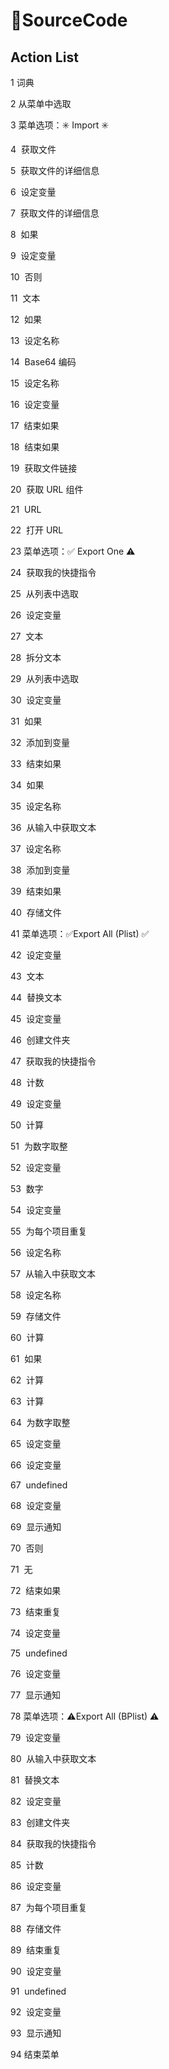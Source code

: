 # 🔄SourceCode

## Action List

1 ‭词典

2 ‭从菜单中选取‭

3 ‭菜单选项：✳️ Import ✳️‭‭

4 ‭	获取文件‭‭‭

5 ‭	获取文件的详细信息‭‭‭‭

6 ‭	设定变量‭‭‭‭‭

7 ‭	获取文件的详细信息‭‭‭‭‭‭

8 ‭	如果‭‭‭‭‭‭‭

9 ‭		设定变量‭‭‭‭‭‭‭‭

10 ‭	否则‭‭‭‭‭‭‭‭‭

11 ‭		文本‭‭‭‭‭‭‭‭‭‭

12 ‭		如果‭‭‭‭‭‭‭‭‭‭‭

13 ‭			设定名称‭‭‭‭‭‭‭‭‭‭‭‭

14 ‭			Base64 编码‭‭‭‭‭‭‭‭‭‭‭‭‭

15 ‭			设定名称‭‭‭‭‭‭‭‭‭‭‭‭‭‭

16 ‭			设定变量‭‭‭‭‭‭‭‭‭‭‭‭‭‭‭

17 ‭		结束如果‭‭‭‭‭‭‭‭‭‭‭‭‭‭‭‭

18 ‭	结束如果‭‭‭‭‭‭‭‭‭‭‭‭‭‭‭‭‭

19 ‭	获取文件链接‭‭‭‭‭‭‭‭‭‭‭‭‭‭‭‭‭‭

20 ‭	获取 URL 组件‭‭‭‭‭‭‭‭‭‭‭‭‭‭‭‭‭‭‭

21 ‭	URL‭‭‭‭‭‭‭‭‭‭‭‭‭‭‭‭‭‭‭‭

22 ‭	打开 URL‭‭‭‭‭‭‭‭‭‭‭‭‭‭‭‭‭‭‭‭‭

23 ‭菜单选项：✅ Export One ⚠️‭‭‭‭‭‭‭‭‭‭‭‭‭‭‭‭‭‭‭‭‭‭

24 ‭	获取我的快捷指令‭‭‭‭‭‭‭‭‭‭‭‭‭‭‭‭‭‭‭‭‭‭‭

25 ‭	从列表中选取‭‭‭‭‭‭‭‭‭‭‭‭‭‭‭‭‭‭‭‭‭‭‭‭

26 ‭	设定变量‭‭‭‭‭‭‭‭‭‭‭‭‭‭‭‭‭‭‭‭‭‭‭‭‭

27 ‭	文本‭‭‭‭‭‭‭‭‭‭‭‭‭‭‭‭‭‭‭‭‭‭‭‭‭‭

28 ‭	拆分文本‭‭‭‭‭‭‭‭‭‭‭‭‭‭‭‭‭‭‭‭‭‭‭‭‭‭‭

29 ‭	从列表中选取‭‭‭‭‭‭‭‭‭‭‭‭‭‭‭‭‭‭‭‭‭‭‭‭‭‭‭‭

30 ‭	设定变量‭‭‭‭‭‭‭‭‭‭‭‭‭‭‭‭‭‭‭‭‭‭‭‭‭‭‭‭‭

31 ‭	如果‭‭‭‭‭‭‭‭‭‭‭‭‭‭‭‭‭‭‭‭‭‭‭‭‭‭‭‭‭‭

32 ‭		添加到变量‭‭‭‭‭‭‭‭‭‭‭‭‭‭‭‭‭‭‭‭‭‭‭‭‭‭‭‭‭‭‭

33 ‭	结束如果‭‭‭‭‭‭‭‭‭‭‭‭‭‭‭‭‭‭‭‭‭‭‭‭‭‭‭‭‭‭‭‭

34 ‭	如果‭‭‭‭‭‭‭‭‭‭‭‭‭‭‭‭‭‭‭‭‭‭‭‭‭‭‭‭‭‭‭‭‭

35 ‭		设定名称‭‭‭‭‭‭‭‭‭‭‭‭‭‭‭‭‭‭‭‭‭‭‭‭‭‭‭‭‭‭‭‭‭‭

36 ‭		从输入中获取文本‭‭‭‭‭‭‭‭‭‭‭‭‭‭‭‭‭‭‭‭‭‭‭‭‭‭‭‭‭‭‭‭‭‭‭

37 ‭		设定名称‭‭‭‭‭‭‭‭‭‭‭‭‭‭‭‭‭‭‭‭‭‭‭‭‭‭‭‭‭‭‭‭‭‭‭‭

38 ‭		添加到变量‭‭‭‭‭‭‭‭‭‭‭‭‭‭‭‭‭‭‭‭‭‭‭‭‭‭‭‭‭‭‭‭‭‭‭‭‭

39 ‭	结束如果‭‭‭‭‭‭‭‭‭‭‭‭‭‭‭‭‭‭‭‭‭‭‭‭‭‭‭‭‭‭‭‭‭‭‭‭‭‭

40 ‭	存储文件‭‭‭‭‭‭‭‭‭‭‭‭‭‭‭‭‭‭‭‭‭‭‭‭‭‭‭‭‭‭‭‭‭‭‭‭‭‭‭

41 ‭菜单选项：✅Export All (Plist) ✅‭‭‭‭‭‭‭‭‭‭‭‭‭‭‭‭‭‭‭‭‭‭‭‭‭‭‭‭‭‭‭‭‭‭‭‭‭‭‭‭

42 ‭	设定变量‭‭‭‭‭‭‭‭‭‭‭‭‭‭‭‭‭‭‭‭‭‭‭‭‭‭‭‭‭‭‭‭‭‭‭‭‭‭‭‭‭

43 ‭	文本‭‭‭‭‭‭‭‭‭‭‭‭‭‭‭‭‭‭‭‭‭‭‭‭‭‭‭‭‭‭‭‭‭‭‭‭‭‭‭‭‭‭

44 ‭	替换文本‭‭‭‭‭‭‭‭‭‭‭‭‭‭‭‭‭‭‭‭‭‭‭‭‭‭‭‭‭‭‭‭‭‭‭‭‭‭‭‭‭‭‭

45 ‭	设定变量‭‭‭‭‭‭‭‭‭‭‭‭‭‭‭‭‭‭‭‭‭‭‭‭‭‭‭‭‭‭‭‭‭‭‭‭‭‭‭‭‭‭‭‭

46 ‭	创建文件夹‭‭‭‭‭‭‭‭‭‭‭‭‭‭‭‭‭‭‭‭‭‭‭‭‭‭‭‭‭‭‭‭‭‭‭‭‭‭‭‭‭‭‭‭‭

47 ‭	获取我的快捷指令‭‭‭‭‭‭‭‭‭‭‭‭‭‭‭‭‭‭‭‭‭‭‭‭‭‭‭‭‭‭‭‭‭‭‭‭‭‭‭‭‭‭‭‭‭‭

48 ‭	计数‭‭‭‭‭‭‭‭‭‭‭‭‭‭‭‭‭‭‭‭‭‭‭‭‭‭‭‭‭‭‭‭‭‭‭‭‭‭‭‭‭‭‭‭‭‭‭

49 ‭	设定变量‭‭‭‭‭‭‭‭‭‭‭‭‭‭‭‭‭‭‭‭‭‭‭‭‭‭‭‭‭‭‭‭‭‭‭‭‭‭‭‭‭‭‭‭‭‭‭‭

50 ‭	计算‭‭‭‭‭‭‭‭‭‭‭‭‭‭‭‭‭‭‭‭‭‭‭‭‭‭‭‭‭‭‭‭‭‭‭‭‭‭‭‭‭‭‭‭‭‭‭‭‭

51 ‭	为数字取整‭‭‭‭‭‭‭‭‭‭‭‭‭‭‭‭‭‭‭‭‭‭‭‭‭‭‭‭‭‭‭‭‭‭‭‭‭‭‭‭‭‭‭‭‭‭‭‭‭‭

52 ‭	设定变量‭‭‭‭‭‭‭‭‭‭‭‭‭‭‭‭‭‭‭‭‭‭‭‭‭‭‭‭‭‭‭‭‭‭‭‭‭‭‭‭‭‭‭‭‭‭‭‭‭‭‭

53 ‭	数字‭‭‭‭‭‭‭‭‭‭‭‭‭‭‭‭‭‭‭‭‭‭‭‭‭‭‭‭‭‭‭‭‭‭‭‭‭‭‭‭‭‭‭‭‭‭‭‭‭‭‭‭

54 ‭	设定变量‭‭‭‭‭‭‭‭‭‭‭‭‭‭‭‭‭‭‭‭‭‭‭‭‭‭‭‭‭‭‭‭‭‭‭‭‭‭‭‭‭‭‭‭‭‭‭‭‭‭‭‭‭

55 ‭	为每个项目重复‭‭‭‭‭‭‭‭‭‭‭‭‭‭‭‭‭‭‭‭‭‭‭‭‭‭‭‭‭‭‭‭‭‭‭‭‭‭‭‭‭‭‭‭‭‭‭‭‭‭‭‭‭‭

56 ‭		设定名称‭‭‭‭‭‭‭‭‭‭‭‭‭‭‭‭‭‭‭‭‭‭‭‭‭‭‭‭‭‭‭‭‭‭‭‭‭‭‭‭‭‭‭‭‭‭‭‭‭‭‭‭‭‭‭

57 ‭		从输入中获取文本‭‭‭‭‭‭‭‭‭‭‭‭‭‭‭‭‭‭‭‭‭‭‭‭‭‭‭‭‭‭‭‭‭‭‭‭‭‭‭‭‭‭‭‭‭‭‭‭‭‭‭‭‭‭‭‭

58 ‭		设定名称‭‭‭‭‭‭‭‭‭‭‭‭‭‭‭‭‭‭‭‭‭‭‭‭‭‭‭‭‭‭‭‭‭‭‭‭‭‭‭‭‭‭‭‭‭‭‭‭‭‭‭‭‭‭‭‭‭

59 ‭		存储文件‭‭‭‭‭‭‭‭‭‭‭‭‭‭‭‭‭‭‭‭‭‭‭‭‭‭‭‭‭‭‭‭‭‭‭‭‭‭‭‭‭‭‭‭‭‭‭‭‭‭‭‭‭‭‭‭‭‭

60 ‭		计算‭‭‭‭‭‭‭‭‭‭‭‭‭‭‭‭‭‭‭‭‭‭‭‭‭‭‭‭‭‭‭‭‭‭‭‭‭‭‭‭‭‭‭‭‭‭‭‭‭‭‭‭‭‭‭‭‭‭‭

61 ‭		如果‭‭‭‭‭‭‭‭‭‭‭‭‭‭‭‭‭‭‭‭‭‭‭‭‭‭‭‭‭‭‭‭‭‭‭‭‭‭‭‭‭‭‭‭‭‭‭‭‭‭‭‭‭‭‭‭‭‭‭‭

62 ‭			计算‭‭‭‭‭‭‭‭‭‭‭‭‭‭‭‭‭‭‭‭‭‭‭‭‭‭‭‭‭‭‭‭‭‭‭‭‭‭‭‭‭‭‭‭‭‭‭‭‭‭‭‭‭‭‭‭‭‭‭‭‭

63 ‭			计算‭‭‭‭‭‭‭‭‭‭‭‭‭‭‭‭‭‭‭‭‭‭‭‭‭‭‭‭‭‭‭‭‭‭‭‭‭‭‭‭‭‭‭‭‭‭‭‭‭‭‭‭‭‭‭‭‭‭‭‭‭‭

64 ‭			为数字取整‭‭‭‭‭‭‭‭‭‭‭‭‭‭‭‭‭‭‭‭‭‭‭‭‭‭‭‭‭‭‭‭‭‭‭‭‭‭‭‭‭‭‭‭‭‭‭‭‭‭‭‭‭‭‭‭‭‭‭‭‭‭‭

65 ‭			设定变量‭‭‭‭‭‭‭‭‭‭‭‭‭‭‭‭‭‭‭‭‭‭‭‭‭‭‭‭‭‭‭‭‭‭‭‭‭‭‭‭‭‭‭‭‭‭‭‭‭‭‭‭‭‭‭‭‭‭‭‭‭‭‭‭

66 ‭			设定变量‭‭‭‭‭‭‭‭‭‭‭‭‭‭‭‭‭‭‭‭‭‭‭‭‭‭‭‭‭‭‭‭‭‭‭‭‭‭‭‭‭‭‭‭‭‭‭‭‭‭‭‭‭‭‭‭‭‭‭‭‭‭‭‭‭

67 ‭			undefined‭‭‭‭‭‭‭‭‭‭‭‭‭‭‭‭‭‭‭‭‭‭‭‭‭‭‭‭‭‭‭‭‭‭‭‭‭‭‭‭‭‭‭‭‭‭‭‭‭‭‭‭‭‭‭‭‭‭‭‭‭‭‭‭‭‭

68 ‭			设定变量‭‭‭‭‭‭‭‭‭‭‭‭‭‭‭‭‭‭‭‭‭‭‭‭‭‭‭‭‭‭‭‭‭‭‭‭‭‭‭‭‭‭‭‭‭‭‭‭‭‭‭‭‭‭‭‭‭‭‭‭‭‭‭‭‭‭‭

69 ‭			显示通知‭‭‭‭‭‭‭‭‭‭‭‭‭‭‭‭‭‭‭‭‭‭‭‭‭‭‭‭‭‭‭‭‭‭‭‭‭‭‭‭‭‭‭‭‭‭‭‭‭‭‭‭‭‭‭‭‭‭‭‭‭‭‭‭‭‭‭‭

70 ‭		否则‭‭‭‭‭‭‭‭‭‭‭‭‭‭‭‭‭‭‭‭‭‭‭‭‭‭‭‭‭‭‭‭‭‭‭‭‭‭‭‭‭‭‭‭‭‭‭‭‭‭‭‭‭‭‭‭‭‭‭‭‭‭‭‭‭‭‭‭‭

71 ‭			无‭‭‭‭‭‭‭‭‭‭‭‭‭‭‭‭‭‭‭‭‭‭‭‭‭‭‭‭‭‭‭‭‭‭‭‭‭‭‭‭‭‭‭‭‭‭‭‭‭‭‭‭‭‭‭‭‭‭‭‭‭‭‭‭‭‭‭‭‭‭

72 ‭		结束如果‭‭‭‭‭‭‭‭‭‭‭‭‭‭‭‭‭‭‭‭‭‭‭‭‭‭‭‭‭‭‭‭‭‭‭‭‭‭‭‭‭‭‭‭‭‭‭‭‭‭‭‭‭‭‭‭‭‭‭‭‭‭‭‭‭‭‭‭‭‭‭

73 ‭	结束重复‭‭‭‭‭‭‭‭‭‭‭‭‭‭‭‭‭‭‭‭‭‭‭‭‭‭‭‭‭‭‭‭‭‭‭‭‭‭‭‭‭‭‭‭‭‭‭‭‭‭‭‭‭‭‭‭‭‭‭‭‭‭‭‭‭‭‭‭‭‭‭‭

74 ‭	设定变量‭‭‭‭‭‭‭‭‭‭‭‭‭‭‭‭‭‭‭‭‭‭‭‭‭‭‭‭‭‭‭‭‭‭‭‭‭‭‭‭‭‭‭‭‭‭‭‭‭‭‭‭‭‭‭‭‭‭‭‭‭‭‭‭‭‭‭‭‭‭‭‭‭

75 ‭	undefined‭‭‭‭‭‭‭‭‭‭‭‭‭‭‭‭‭‭‭‭‭‭‭‭‭‭‭‭‭‭‭‭‭‭‭‭‭‭‭‭‭‭‭‭‭‭‭‭‭‭‭‭‭‭‭‭‭‭‭‭‭‭‭‭‭‭‭‭‭‭‭‭‭‭

76 ‭	设定变量‭‭‭‭‭‭‭‭‭‭‭‭‭‭‭‭‭‭‭‭‭‭‭‭‭‭‭‭‭‭‭‭‭‭‭‭‭‭‭‭‭‭‭‭‭‭‭‭‭‭‭‭‭‭‭‭‭‭‭‭‭‭‭‭‭‭‭‭‭‭‭‭‭‭‭

77 ‭	显示通知‭‭‭‭‭‭‭‭‭‭‭‭‭‭‭‭‭‭‭‭‭‭‭‭‭‭‭‭‭‭‭‭‭‭‭‭‭‭‭‭‭‭‭‭‭‭‭‭‭‭‭‭‭‭‭‭‭‭‭‭‭‭‭‭‭‭‭‭‭‭‭‭‭‭‭‭

78 ‭菜单选项：⚠️Export All (BPlist) ⚠️‭‭‭‭‭‭‭‭‭‭‭‭‭‭‭‭‭‭‭‭‭‭‭‭‭‭‭‭‭‭‭‭‭‭‭‭‭‭‭‭‭‭‭‭‭‭‭‭‭‭‭‭‭‭‭‭‭‭‭‭‭‭‭‭‭‭‭‭‭‭‭‭‭‭‭‭‭

79 ‭	设定变量‭‭‭‭‭‭‭‭‭‭‭‭‭‭‭‭‭‭‭‭‭‭‭‭‭‭‭‭‭‭‭‭‭‭‭‭‭‭‭‭‭‭‭‭‭‭‭‭‭‭‭‭‭‭‭‭‭‭‭‭‭‭‭‭‭‭‭‭‭‭‭‭‭‭‭‭‭‭

80 ‭	从输入中获取文本‭‭‭‭‭‭‭‭‭‭‭‭‭‭‭‭‭‭‭‭‭‭‭‭‭‭‭‭‭‭‭‭‭‭‭‭‭‭‭‭‭‭‭‭‭‭‭‭‭‭‭‭‭‭‭‭‭‭‭‭‭‭‭‭‭‭‭‭‭‭‭‭‭‭‭‭‭‭‭

81 ‭	替换文本‭‭‭‭‭‭‭‭‭‭‭‭‭‭‭‭‭‭‭‭‭‭‭‭‭‭‭‭‭‭‭‭‭‭‭‭‭‭‭‭‭‭‭‭‭‭‭‭‭‭‭‭‭‭‭‭‭‭‭‭‭‭‭‭‭‭‭‭‭‭‭‭‭‭‭‭‭‭‭‭

82 ‭	设定变量‭‭‭‭‭‭‭‭‭‭‭‭‭‭‭‭‭‭‭‭‭‭‭‭‭‭‭‭‭‭‭‭‭‭‭‭‭‭‭‭‭‭‭‭‭‭‭‭‭‭‭‭‭‭‭‭‭‭‭‭‭‭‭‭‭‭‭‭‭‭‭‭‭‭‭‭‭‭‭‭‭

83 ‭	创建文件夹‭‭‭‭‭‭‭‭‭‭‭‭‭‭‭‭‭‭‭‭‭‭‭‭‭‭‭‭‭‭‭‭‭‭‭‭‭‭‭‭‭‭‭‭‭‭‭‭‭‭‭‭‭‭‭‭‭‭‭‭‭‭‭‭‭‭‭‭‭‭‭‭‭‭‭‭‭‭‭‭‭‭

84 ‭	获取我的快捷指令‭‭‭‭‭‭‭‭‭‭‭‭‭‭‭‭‭‭‭‭‭‭‭‭‭‭‭‭‭‭‭‭‭‭‭‭‭‭‭‭‭‭‭‭‭‭‭‭‭‭‭‭‭‭‭‭‭‭‭‭‭‭‭‭‭‭‭‭‭‭‭‭‭‭‭‭‭‭‭‭‭‭‭

85 ‭	计数‭‭‭‭‭‭‭‭‭‭‭‭‭‭‭‭‭‭‭‭‭‭‭‭‭‭‭‭‭‭‭‭‭‭‭‭‭‭‭‭‭‭‭‭‭‭‭‭‭‭‭‭‭‭‭‭‭‭‭‭‭‭‭‭‭‭‭‭‭‭‭‭‭‭‭‭‭‭‭‭‭‭‭‭

86 ‭	设定变量‭‭‭‭‭‭‭‭‭‭‭‭‭‭‭‭‭‭‭‭‭‭‭‭‭‭‭‭‭‭‭‭‭‭‭‭‭‭‭‭‭‭‭‭‭‭‭‭‭‭‭‭‭‭‭‭‭‭‭‭‭‭‭‭‭‭‭‭‭‭‭‭‭‭‭‭‭‭‭‭‭‭‭‭‭

87 ‭	为每个项目重复‭‭‭‭‭‭‭‭‭‭‭‭‭‭‭‭‭‭‭‭‭‭‭‭‭‭‭‭‭‭‭‭‭‭‭‭‭‭‭‭‭‭‭‭‭‭‭‭‭‭‭‭‭‭‭‭‭‭‭‭‭‭‭‭‭‭‭‭‭‭‭‭‭‭‭‭‭‭‭‭‭‭‭‭‭‭

88 ‭		存储文件‭‭‭‭‭‭‭‭‭‭‭‭‭‭‭‭‭‭‭‭‭‭‭‭‭‭‭‭‭‭‭‭‭‭‭‭‭‭‭‭‭‭‭‭‭‭‭‭‭‭‭‭‭‭‭‭‭‭‭‭‭‭‭‭‭‭‭‭‭‭‭‭‭‭‭‭‭‭‭‭‭‭‭‭‭‭‭

89 ‭	结束重复‭‭‭‭‭‭‭‭‭‭‭‭‭‭‭‭‭‭‭‭‭‭‭‭‭‭‭‭‭‭‭‭‭‭‭‭‭‭‭‭‭‭‭‭‭‭‭‭‭‭‭‭‭‭‭‭‭‭‭‭‭‭‭‭‭‭‭‭‭‭‭‭‭‭‭‭‭‭‭‭‭‭‭‭‭‭‭‭

90 ‭	设定变量‭‭‭‭‭‭‭‭‭‭‭‭‭‭‭‭‭‭‭‭‭‭‭‭‭‭‭‭‭‭‭‭‭‭‭‭‭‭‭‭‭‭‭‭‭‭‭‭‭‭‭‭‭‭‭‭‭‭‭‭‭‭‭‭‭‭‭‭‭‭‭‭‭‭‭‭‭‭‭‭‭‭‭‭‭‭‭‭‭

91 ‭	undefined‭‭‭‭‭‭‭‭‭‭‭‭‭‭‭‭‭‭‭‭‭‭‭‭‭‭‭‭‭‭‭‭‭‭‭‭‭‭‭‭‭‭‭‭‭‭‭‭‭‭‭‭‭‭‭‭‭‭‭‭‭‭‭‭‭‭‭‭‭‭‭‭‭‭‭‭‭‭‭‭‭‭‭‭‭‭‭‭‭‭

92 ‭	设定变量‭‭‭‭‭‭‭‭‭‭‭‭‭‭‭‭‭‭‭‭‭‭‭‭‭‭‭‭‭‭‭‭‭‭‭‭‭‭‭‭‭‭‭‭‭‭‭‭‭‭‭‭‭‭‭‭‭‭‭‭‭‭‭‭‭‭‭‭‭‭‭‭‭‭‭‭‭‭‭‭‭‭‭‭‭‭‭‭‭‭‭

93 ‭	显示通知‭‭‭‭‭‭‭‭‭‭‭‭‭‭‭‭‭‭‭‭‭‭‭‭‭‭‭‭‭‭‭‭‭‭‭‭‭‭‭‭‭‭‭‭‭‭‭‭‭‭‭‭‭‭‭‭‭‭‭‭‭‭‭‭‭‭‭‭‭‭‭‭‭‭‭‭‭‭‭‭‭‭‭‭‭‭‭‭‭‭‭‭

94 ‭结束菜单‭‭‭‭‭‭‭‭‭‭‭‭‭‭‭‭‭‭‭‭‭‭‭‭‭‭‭‭‭‭‭‭‭‭‭‭‭‭‭‭‭‭‭‭‭‭‭‭‭‭‭‭‭‭‭‭‭‭‭‭‭‭‭‭‭‭‭‭‭‭‭‭‭‭‭‭‭‭‭‭‭‭‭‭‭‭‭‭‭‭‭‭‭

